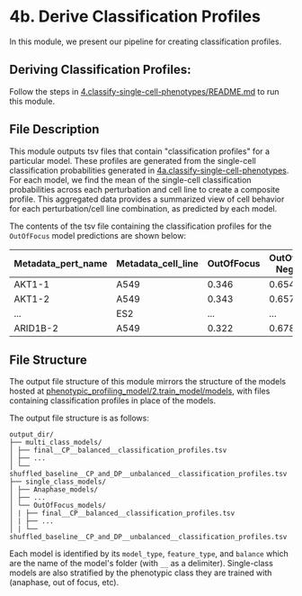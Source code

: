 # 4b. Derive Classification Profiles

In this module, we present our pipeline for creating classification profiles.

## Deriving Classification Profiles:

Follow the steps in [4.classify-single-cell-phenotypes/README.md](../README.md) to run this module.

## File Description

This module outputs tsv files that contain "classification profiles" for a particular model.
These profiles are generated from the single-cell classification probabilities generated in [4a.classify-single-cell-phenotypes](../4a.classify-single-cell-phenotypes/).
For each model, we find the mean of the single-cell classification probabilities across each perturbation and cell line to create a composite profile.
This aggregated data provides a summarized view of cell behavior for each perturbation/cell line combination, as predicted by each model.

The contents of the tsv file containing the classification profiles for the `OutOfFocus` model predictions are shown below:

| Metadata_pert_name | Metadata_cell_line | OutOfFocus | OutOfFocus Negative |
|--------------------|--------------------|------------|---------------------|
| AKT1-1             | A549               | 0.346      | 0.654               |
| AKT1-2             | A549               | 0.343      | 0.657               |
| ...          | ES2               | ...      | ...               |
| ARID1B-2           | A549               | 0.322      | 0.678               |

## File Structure

The output file structure of this module mirrors the structure of the models hosted at [phenotypic_profiling_model/2.train_model/models](https://github.com/WayScience/phenotypic_profiling_model/tree/main/2.train_model/models), with files containing classification profiles in place of the models.

The output file structure is as follows:

```
output_dir/
├── multi_class_models/
│ ├── final__CP__balanced__classification_profiles.tsv
│ ├── ...
│ └── shuffled_baseline__CP_and_DP__unbalanced__classification_profiles.tsv
├── single_class_models/
│ ├── Anaphase_models/
│ ├── ...
│ └── OutOfFocus_models/
│ | ├── final__CP__balanced__classification_profiles.tsv
│ | ├── ...
│ | └── shuffled_baseline__CP_and_DP__unbalanced__classification_profiles.tsv
```

Each model is identified by its `model_type`, `feature_type`, and `balance` which are the name of the model's folder (with `__` as a delimiter).
Single-class models are also stratified by the phenotypic class they are trained with (anaphase, out of focus, etc).